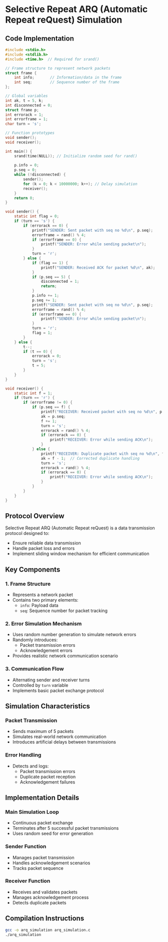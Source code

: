 # Selective Repeat ARQ (Automatic Repeat reQuest) Simulation

## Code Implementation

```c
#include <stdio.h>
#include <stdlib.h>
#include <time.h>  // Required for srand()

// Frame structure to represent network packets
struct frame {
    int info;       // Information/data in the frame
    int seq;        // Sequence number of the frame
};

// Global variables
int ak, t = 5, k;
int disconnected = 0;
struct frame p;
int errorack = 1;
int errorframe = 1;
char turn = 's';

// Function prototypes
void sender();
void receiver();

int main() {
    srand(time(NULL)); // Initialize random seed for rand()
    
    p.info = 0;
    p.seq = 0;
    while (!disconnected) {
        sender();
        for (k = 0; k < 10000000; k++); // Delay simulation
        receiver();
    }
    return 0;
}

void sender() {
    static int flag = 0;
    if (turn == 's') {
        if (errorack == 0) {
            printf("SENDER: Sent packet with seq no %d\n", p.seq);
            errorframe = rand() % 4;
            if (errorframe == 0) {
                printf("SENDER: Error while sending packet\n");
            }
            turn = 'r';
        } else {
            if (flag == 1) {
                printf("SENDER: Received ACK for packet %d\n", ak);
            }
            if (p.seq == 5) {
                disconnected = 1;
                return;
            }
            p.info += 1;
            p.seq += 1;
            printf("SENDER: Sent packet with seq no %d\n", p.seq);
            errorframe = rand() % 4;
            if (errorframe == 0) {
                printf("SENDER: Error while sending packet\n");
            }
            turn = 'r';
            flag = 1;
        }
    } else {
        t--;
        if (t == 0) {
            errorack = 0;
            turn = 's';
            t = 5;
        }
    }
}

void receiver() {
    static int f = 1;
    if (turn == 'r') {
        if (errorframe != 0) {
            if (p.seq == f) {
                printf("RECEIVER: Received packet with seq no %d\n", p.seq);
                ak = p.seq;
                f += 1;
                turn = 's';
                errorack = rand() % 4;
                if (errorack == 0) {
                    printf("RECEIVER: Error while sending ACK\n");
                }
            } else {
                printf("RECEIVER: Duplicate packet with seq no %d\n", f - 1);
                ak = f - 1;  // Corrected duplicate handling
                turn = 's';
                errorack = rand() % 4;
                if (errorack == 0) {
                    printf("RECEIVER: Error while sending ACK\n");
                }
            }
        }
    }
}
```
## Protocol Overview

Selective Repeat ARQ (Automatic Repeat reQuest) is a data transmission protocol designed to:
- Ensure reliable data transmission
- Handle packet loss and errors
- Implement sliding window mechanism for efficient communication

## Key Components

### 1. Frame Structure
- Represents a network packet
- Contains two primary elements:
  * `info`: Payload data
  * `seq`: Sequence number for packet tracking

### 2. Error Simulation Mechanism
- Uses random number generation to simulate network errors
- Randomly introduces:
  * Packet transmission errors
  * Acknowledgement errors
- Provides realistic network communication scenario

### 3. Communication Flow
- Alternating sender and receiver turns
- Controlled by `turn` variable
- Implements basic packet exchange protocol

## Simulation Characteristics

### Packet Transmission
- Sends maximum of 5 packets
- Simulates real-world network communication
- Introduces artificial delays between transmissions

### Error Handling
- Detects and logs:
  * Packet transmission errors
  * Duplicate packet reception
  * Acknowledgement failures

## Implementation Details

### Main Simulation Loop
- Continuous packet exchange
- Terminates after 5 successful packet transmissions
- Uses random seed for error generation

### Sender Function
- Manages packet transmission
- Handles acknowledgement scenarios
- Tracks packet sequence

### Receiver Function
- Receives and validates packets
- Manages acknowledgement process
- Detects duplicate packets

## Compilation Instructions

```bash
gcc -o arq_simulation arq_simulation.c
./arq_simulation
```
